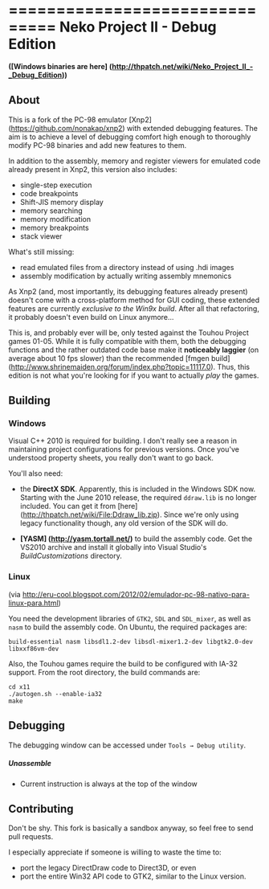 ===============================
Neko Project II - Debug Edition
===============================

__([Windows binaries are here] (http://thpatch.net/wiki/Neko_Project_II_-_Debug_Edition))__




About
-----

This is a fork of the PC-98 emulator [Xnp2] (https://github.com/nonakap/xnp2) with extended debugging features. The aim is to achieve a level of debugging comfort high enough to thoroughly modify PC-98 binaries and add new features to them.

In addition to the assembly, memory and register viewers for emulated code already present in Xnp2, this version also includes:

* single-step execution
* code breakpoints
* Shift-JIS memory display
* memory searching
* memory modification
* memory breakpoints
* stack viewer

What's still missing:

* read emulated files from a directory instead of using .hdi images
* assembly modification by actually writing assembly mnemonics

As Xnp2 (and, most importantly, its debugging features already present) doesn't come with a cross-platform method for GUI coding, these extended features are currently _exclusive to the Win9x build_. After all that refactoring, it probably doesn't even build on Linux anymore...

This is, and probably ever will be, only tested against the Touhou Project games 01-05. While it is fully compatible with them, both the debugging functions and the rather outdated code base make it __noticeably laggier__ (on average about 10 fps slower) than the recommended [fmgen build] (http://www.shrinemaiden.org/forum/index.php?topic=11117.0). Thus, this edition is not what you're looking for if you want to actually _play_ the games.



Building
--------

### Windows
Visual C++ 2010 is required for building. I don't really see a reason in maintaining project configurations for previous versions. Once you've understood property sheets, you really don't want to go back.

You'll also need:

* the **DirectX SDK**. Apparently, this is included in the Windows SDK now.
Starting with the June 2010 release, the required `ddraw.lib` is no longer included. You can get it from [here] (http://thpatch.net/wiki/File:Ddraw_lib.zip). Since we're only using legacy functionality though, any old version of the SDK will do.
 
* **[YASM] (http://yasm.tortall.net/)** to build the assembly code.
Get the VS2010 archive and install it globally into Visual Studio's *BuildCustomizations* directory.
 

 
### Linux
(via http://eru-cool.blogspot.com/2012/02/emulador-pc-98-nativo-para-linux-para.html)

You need the development libraries of `GTK2`, `SDL` and `SDL_mixer`, as well as `nasm` to build the assembly code. On Ubuntu, the required packages are:

    build-essential nasm libsdl1.2-dev libsdl-mixer1.2-dev libgtk2.0-dev libxxf86vm-dev
	
Also, the Touhou games require the build to be configured with IA-32 support. From the root directory, the build commands are:

    cd x11
    ./autogen.sh --enable-ia32
    make


	
Debugging
---------
The debugging window can be accessed under `Tools → Debug utility`.

##### Unassemble
* Current instruction is always at the top of the window


Contributing
------------
Don't be shy. This fork is basically a sandbox anyway, so feel free to send pull requests.

I especially appreciate if someone is willing to waste the time to:
 * port the legacy DirectDraw code to Direct3D, or even
 * port the entire Win32 API code to GTK2, similar to the Linux version.
